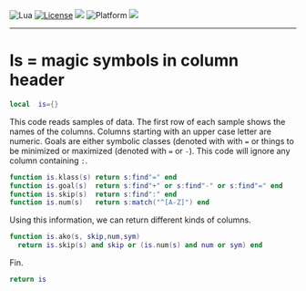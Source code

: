 
<img alt="Lua" src="https://img.shields.io/badge/lua-v5.4-blue">&nbsp;<a 
href="https://github.com/timm/keys/blob/master/LICENSE.md"><img
alt="License" src="https://img.shields.io/badge/license-unlicense-red"></a> <img
src="https://img.shields.io/badge/purpose-ai%20,%20se-blueviolet"> <img
alt="Platform" src="https://img.shields.io/badge/platform-osx%20,%20linux-lightgrey"> <a
href="https://github.com/timm/keys/actions"><img
src="https://github.com/timm/keys/actions/workflows/unit-test.yml/badge.svg"></a>

<hr>

# Is = magic symbols in column header

```lua
local  is={}
```
This code reads samples of data. The first row of each sample shows
the names of the columns. Columns starting with an upper case letter
are numeric. Goals are either symbolic classes (denoted with with `=`
or things to be minimized or maximized (denoted with `=` or `-`).
This code will ignore any column containing `:`.

```lua
function is.klass(s) return s:find"=" end
function is.goal(s)  return s:find"+" or s:find"-" or s:find"=" end
function is.skip(s)  return s:find":" end
function is.num(s)   return s:match("^[A-Z]") end
```
Using this information, we can return different kinds of columns.

```lua
function is.ako(s, skip,num,sym) 
  return is.skip(s) and skip or (is.num(s) and num or sym) end
```
Fin.

```lua
return is
```
